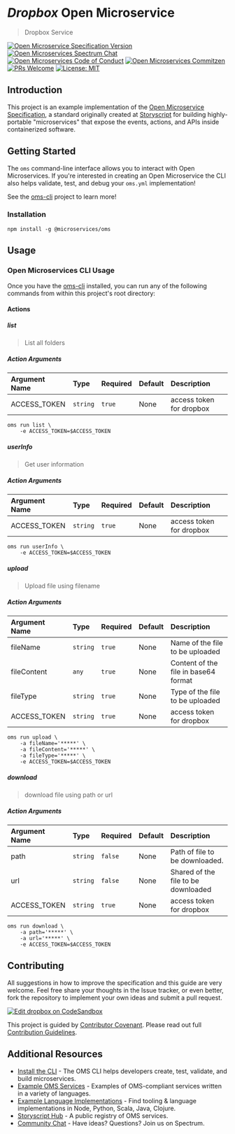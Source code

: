 # _Dropbox_ Open Microservice

> Dropbox Service

[![Open Microservice Specification Version](https://img.shields.io/badge/Open%20Microservice-1.0-477bf3.svg)](https://openmicroservices.org) [![Open Microservices Spectrum Chat](https://withspectrum.github.io/badge/badge.svg)](https://spectrum.chat/open-microservices) [![Open Microservices Code of Conduct](https://img.shields.io/badge/Contributor%20Covenant-v1.4%20adopted-ff69b4.svg)](https://github.com/oms-services/.github/blob/master/CODE_OF_CONDUCT.md) [![Open Microservices Commitzen](https://img.shields.io/badge/commitizen-friendly-brightgreen.svg)](http://commitizen.github.io/cz-cli/) [![PRs Welcome](https://img.shields.io/badge/PRs-welcome-brightgreen.svg)](http://makeapullrequest.com) 
[![License: MIT](https://img.shields.io/badge/License-MIT-blue.svg)](https://opensource.org/licenses/MIT)

## Introduction

This project is an example implementation of the [Open Microservice Specification](https://openmicroservices.org), a standard originally created at [Storyscript](https://storyscript.io) for building highly-portable "microservices" that expose the events, actions, and APIs inside containerized software.

## Getting Started

The `oms` command-line interface allows you to interact with Open Microservices. If you're interested in creating an Open Microservice the CLI also helps validate, test, and debug your `oms.yml` implementation!

See the [oms-cli](https://github.com/microservices/oms) project to learn more!

### Installation

```
npm install -g @microservices/oms
```

## Usage

### Open Microservices CLI Usage

Once you have the [oms-cli](https://github.com/microservices/oms) installed, you can run any of the following commands from within this project's root directory:

#### Actions

##### list

> List all folders
##### Action Arguments

| Argument Name | Type | Required | Default | Description |
|:------------- |:---- |:-------- |:--------|:----------- |
| ACCESS_TOKEN | `string` | `true` | None | access token for dropbox |

``` shell
oms run list \ 
    -e ACCESS_TOKEN=$ACCESS_TOKEN
```

##### userInfo

> Get user information
##### Action Arguments

| Argument Name | Type | Required | Default | Description |
|:------------- |:---- |:-------- |:--------|:----------- |
| ACCESS_TOKEN | `string` | `true` | None | access token for dropbox |

``` shell
oms run userInfo \ 
    -e ACCESS_TOKEN=$ACCESS_TOKEN
```

##### upload

> Upload file using filename
##### Action Arguments

| Argument Name | Type | Required | Default | Description |
|:------------- |:---- |:-------- |:--------|:----------- |
| fileName | `string` | `true` | None | Name of the file to be uploaded |
| fileContent | `any` | `true` | None | Content of the file in base64 format |
| fileType | `string` | `true` | None | Type of the file to be uploaded |
| ACCESS_TOKEN | `string` | `true` | None | access token for dropbox |

``` shell
oms run upload \ 
    -a fileName='*****' \ 
    -a fileContent='*****' \ 
    -a fileType='*****' \ 
    -e ACCESS_TOKEN=$ACCESS_TOKEN
```

##### download

> download file using path or url
##### Action Arguments

| Argument Name | Type | Required | Default | Description |
|:------------- |:---- |:-------- |:--------|:----------- |
| path | `string` | `false` | None | Path of file to be downloaded. |
| url | `string` | `false` | None | Shared of the file to be downloaded |
| ACCESS_TOKEN | `string` | `true` | None | access token for dropbox |

``` shell
oms run download \ 
    -a path='*****' \ 
    -a url='*****' \ 
    -e ACCESS_TOKEN=$ACCESS_TOKEN
```

## Contributing

All suggestions in how to improve the specification and this guide are very welcome. Feel free share your thoughts in the Issue tracker, or even better, fork the repository to implement your own ideas and submit a pull request.

[![Edit dropbox on CodeSandbox](https://codesandbox.io/static/img/play-codesandbox.svg)](https://codesandbox.io/s/github/oms-services/dropbox)

This project is guided by [Contributor Covenant](https://github.com/oms-services/.github/blob/master/CODE_OF_CONDUCT.md). Please read out full [Contribution Guidelines](https://github.com/oms-services/.github/blob/master/CONTRIBUTING.md).

## Additional Resources

* [Install the CLI](https://github.com/microservices/oms) - The OMS CLI helps developers create, test, validate, and build microservices.
* [Example OMS Services](https://github.com/oms-services) - Examples of OMS-compliant services written in a variety of languages.
* [Example Language Implementations](https://github.com/microservices) - Find tooling & language implementations in Node, Python, Scala, Java, Clojure.
* [Storyscript Hub](https://hub.storyscript.io) - A public registry of OMS services.
* [Community Chat](https://spectrum.chat/open-microservices) - Have ideas? Questions? Join us on Spectrum.
